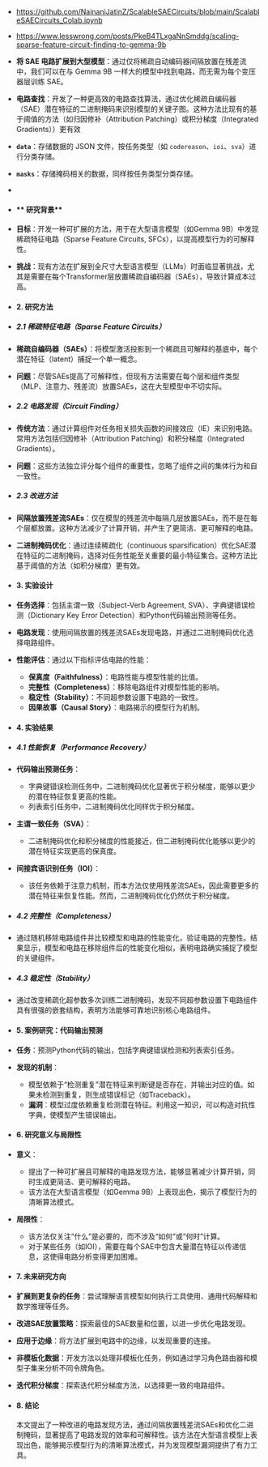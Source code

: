 - https://github.com/NainaniJatinZ/ScalableSAECircuits/blob/main/ScalableSAECircuits_Colab.ipynb
- https://www.lesswrong.com/posts/PkeB4TLxgaNnSmddg/scaling-sparse-feature-circuit-finding-to-gemma-9b
- **将 SAE 电路扩展到大型模型**：通过仅将稀疏自动编码器间隔放置在残差流中，我们可以在与 Gemma 9B 一样大的模型中找到电路，而无需为每个变压器层训练 SAE。
- **电路查找**：开发了一种更高效的电路查找算法，通过优化稀疏自编码器（SAE）潜在特征的二进制掩码来识别模型的关键子图。这种方法比现有的基于阈值的方法（如归因修补（Attribution Patching）或积分梯度（Integrated Gradients））更有效
- **`data`**：存储数据的 JSON 文件，按任务类型（如 `codereason`、`ioi`、`sva`）进行分类存储。
- **`masks`**：存储掩码相关的数据，同样按任务类型分类存储。
-
- #### ** 研究背景**
- **目标**：开发一种可扩展的方法，用于在大型语言模型（如Gemma 9B）中发现稀疏特征电路（Sparse Feature Circuits, SFCs），以提高模型行为的可解释性。
- **挑战**：现有方法在扩展到全尺寸大型语言模型（LLMs）时面临显著挑战，尤其是需要在每个Transformer层放置稀疏自编码器（SAEs），导致计算成本过高。
- #### **2. 研究方法**
- ##### **2.1 稀疏特征电路（Sparse Feature Circuits）**
- **稀疏自编码器（SAEs）**：将模型激活投影到一个稀疏且可解释的基底中，每个潜在特征（latent）捕捉一个单一概念。
- **问题**：尽管SAEs提高了可解释性，但现有方法需要在每个层和组件类型（MLP、注意力、残差流）放置SAEs，这在大型模型中不切实际。
- ##### **2.2 电路发现（Circuit Finding）**
- **传统方法**：通过计算组件对任务相关损失函数的间接效应（IE）来识别电路。常用方法包括归因修补（Attribution Patching）和积分梯度（Integrated Gradients）。
- **问题**：这些方法独立评分每个组件的重要性，忽略了组件之间的集体行为和自一致性。
- ##### **2.3 改进方法**
- **间隔放置残差流SAEs**：仅在模型的残差流中每隔几层放置SAEs，而不是在每个层都放置。这种方法减少了计算开销，并产生了更简洁、更可解释的电路。
- **二进制掩码优化**：通过连续稀疏化（continuous sparsification）优化SAE潜在特征的二进制掩码，选择对任务性能至关重要的最小特征集合。这种方法比基于阈值的方法（如积分梯度）更有效。
- #### **3. 实验设计**
- **任务选择**：包括主谓一致（Subject-Verb Agreement, SVA）、字典键错误检测（Dictionary Key Error Detection）和Python代码输出预测等任务。
- **电路发现**：使用间隔放置的残差流SAEs发现电路，并通过二进制掩码优化选择电路组件。
- **性能评估**：通过以下指标评估电路的性能：
	- **保真度（Faithfulness）**：电路性能与模型性能的比值。
	- **完整性（Completeness）**：移除电路组件对模型性能的影响。
	- **稳定性（Stability）**：不同超参数设置下电路的一致性。
	- **因果故事（Causal Story）**：电路揭示的模型行为机制。
- #### **4. 实验结果**
- ##### **4.1 性能恢复（Performance Recovery）**
- **代码输出预测任务**：
	- 字典键错误检测任务中，二进制掩码优化显著优于积分梯度，能够以更少的潜在特征恢复更高的性能。
	- 列表索引任务中，二进制掩码优化同样优于积分梯度。
- **主谓一致任务（SVA）**：
	- 二进制掩码优化和积分梯度的性能接近，但二进制掩码优化能够以更少的潜在特征实现更高的保真度。
- **间接宾语识别任务（IOI）**：
	- 该任务依赖于注意力机制，而本方法仅使用残差流SAEs，因此需要更多的潜在特征来恢复性能。然而，二进制掩码优化仍然优于积分梯度。
- ##### **4.2 完整性（Completeness）**
- 通过随机移除电路组件并比较模型和电路的性能变化，验证电路的完整性。结果显示，模型和电路在移除组件后的性能变化相似，表明电路确实捕捉了模型的关键组件。
- ##### **4.3 稳定性（Stability）**
- 通过改变稀疏化超参数多次训练二进制掩码，发现不同超参数设置下电路组件具有很强的嵌套结构，表明方法能够可靠地识别核心电路组件。
- #### **5. 案例研究：代码输出预测**
- **任务**：预测Python代码的输出，包括字典键错误检测和列表索引任务。
- **发现的机制**：
	- 模型依赖于“检测重复”潜在特征来判断键是否存在，并输出对应的值。如果未检测到重复，则生成错误标记（如Traceback）。
	- **漏洞**：模型过度依赖重复检测潜在特征。利用这一知识，可以构造对抗性字典，使模型产生错误输出。
- #### **6. 研究意义与局限性**
- **意义**：
	- 提出了一种可扩展且可解释的电路发现方法，能够显著减少计算开销，同时生成更简洁、更可解释的电路。
	- 该方法在大型语言模型（如Gemma 9B）上表现出色，揭示了模型行为的清晰算法模式。
- **局限性**：
	- 该方法仅关注“什么”是必要的，而不涉及“如何”或“何时”计算。
	- 对于某些任务（如IOI），需要在每个SAE中包含大量潜在特征以传递信息，这使得电路分析变得更加困难。
- #### **7. 未来研究方向**
- **扩展到更复杂的任务**：尝试理解语言模型如何执行工具使用、通用代码解释和数学推理等任务。
- **改进SAE放置策略**：探索最佳的SAE数量和位置，以进一步优化电路发现。
- **应用于边缘**：将方法扩展到电路中的边缘，以发现重要的连接。
- **非模板化数据**：开发方法以处理非模板化任务，例如通过学习角色路由器和模型子集来分析不同令牌角色。
- **迭代积分梯度**：探索迭代积分梯度方法，以选择更一致的电路组件。
- #### **8. 结论**
  
  本文提出了一种改进的电路发现方法，通过间隔放置残差流SAEs和优化二进制掩码，显著提高了电路发现的效率和可解释性。该方法在大型语言模型上表现出色，能够揭示模型行为的清晰算法模式，并为发现模型漏洞提供了有力工具。